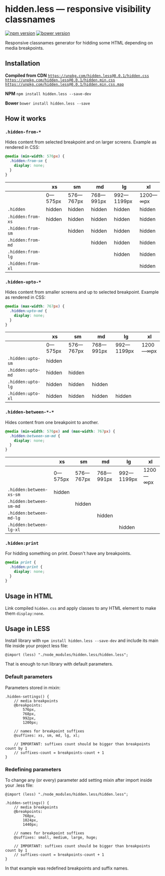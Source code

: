# hidden.less — responsive visibility classnames

[![npm version](https://badge.fury.io/js/hidden.less.svg)](http://badge.fury.io/js/hidden.less)
[![bower version](https://badge.fury.io/bo/hidden.less.svg)](http://badge.fury.io/bo/hidden.less)

Responsive classnames generator for hidding some HTML depending on media breakpoints.

## Installation

**Compiled from CDN**
[`https://unpkg.com/hidden.less@0.0.1/hidden.css`](https://unpkg.com/hidden.less@0.0.1/hidden.css)
[`https://unpkg.com/hidden.less@0.0.1/hidden.min.css`](https://unpkg.com/hidden.less@0.0.1/hidden.min.css)
[`https://unpkg.com/hidden.less@0.0.1/hidden.min.css.map`](https://unpkg.com/hidden.less@0.0.1/hidden.min.css.map)

**NPM**
`npm install hidden.less --save-dev`

**Bower**
`bower install hidden.less --save`

## How it works

### `.hidden-from-*`

Hides content from selected breakpoint and on larger screens. Example as rendered in CSS:

```css
@media (min-width: 576px) {
  .hidden:from-sm {
    display: none;
  }
}
```

|                   | **xs**  | **sm**    | **md**    | **lg**     | **xl**   |
| ----------------- | ------- | --------- | --------- | ---------- | -------- |
|                   | 0—575px | 576—767px | 768—991px | 992—1199px | 1200—∞px |
| `.hidden`         | hidden  | hidden    | hidden    | hidden     | hidden   |
| `.hidden:from-xs` | hidden  | hidden    | hidden    | hidden     | hidden   |
| `.hidden:from-sm` |         | hidden    | hidden    | hidden     | hidden   |
| `.hidden:from-md` |         |           | hidden    | hidden     | hidden   |
| `.hidden:from-lg` |         |           |           | hidden     | hidden   |
| `.hidden:from-xl` |         |           |           |            | hidden   |

### `.hidden-upto-*`

Hides content from smaller screens and up to selected breakpoint. Example as rendered in CSS:

```css
@media (max-width: 767px) {
  .hidden:upto-md {
    display: none;
  }
}
```

|                   | **xs**  | **sm**    | **md**    | **lg**     | **xl**   |
| ----------------- | ------- | --------- | --------- | ---------- | -------- |
|                   | 0—575px | 576—767px | 768—991px | 992—1199px | 1200—∞px |
| `.hidden:upto-sm` | hidden  |           |           |            |          |
| `.hidden:upto-md` | hidden  | hidden    |           |            |          |
| `.hidden:upto-lg` | hidden  | hidden    | hidden    |            |          |
| `.hidden:upto-xl` | hidden  | hidden    | hidden    | hidden     |          |

### `.hidden-between-*-*`

Hides content from one breakpoint to another.

```css
@media (min-width: 576px) and (max-width: 767px) {
  .hidden:between-sm-md {
    display: none;
  }
}
```

|                         | **xs**  | **sm**    | **md**    | **lg**     | **xl**   |
| ----------------------- | ------- | --------- | --------- | ---------- | -------- |
|                         | 0—575px | 576—767px | 768—991px | 992—1199px | 1200—∞px |
| `.hidden:between-xs-sm` | hidden  |           |           |            |          |
| `.hidden:between-sm-md` |         | hidden    |           |            |          |
| `.hidden:between-md-lg` |         |           | hidden    |            |          |
| `.hidden:between-lg-xl` |         |           |           | hidden     |          |

### `.hidden:print`

For hidding something on print. Doesn't have any breakpoints.

```css
@media print {
  .hidden:print {
    display: none;
  }
}
```

## Usage in HTML

Link compiled `hidden.css` and apply classes to any HTML element to make them `display:none`.

## Usage in LESS

Install library with `npm install hidden.less --save-dev` and include its main file inside your project less file:

```less
@import (less) "./node_modules/hidden.less/hidden.less";
```

That is enough to run library with default parameters.

### Default parameters

Parameters stored in mixin:

```less
.hidden-settings() {
    // media breakpoints
    @breakpoints:
        576px,
        768px,
        992px,
        1200px;

    // names for breakpoint suffixes
    @suffixes: xs, sm, md, lg, xl;

    // IMPORTANT: suffixes count should be bigger than breakpoints count by 1
    // suffixes-count = breakpoints-count + 1
}
```

### Redefining parameters

To change any (or every) parameter add setting mixin after import inside your .less file:

```less
@import (less) "./node_modules/hidden.less/hidden.less";

.hidden-settings() {
    // media breakpoints
    @breakpoints:
        768px,
        1024px,
        1440px;

    // names for breakpoint suffixes
    @suffixes: small, medium, large, huge;

    // IMPORTANT: suffixes count should be bigger than breakpoints count by 1
    // suffixes-count = breakpoints-count + 1
}
```

In that example was redefined breakpoints and suffix names.
